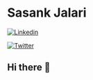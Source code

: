 # **Sasank Jalari**

[![Linkedin](https://www.iconfinder.com/data/icons/logotypes/32/square-linkedin-24.png)](https://www.linkedin.com/in/sasank-jalari-b592b9143/)

[![Twitter](https://www.iconfinder.com/data/icons/social-flat-rounded-rects/512/twitter-24.png)](https://twitter.com/sasankjalari)

## Hi there 👋

<!--
**Jalari/Jalari** is a ✨ _special_ ✨ repository because its `README.md` (this file) appears on your GitHub profile.

Here are some ideas to get you started:

- 🔭 I’m currently working on Data Science capstone project. 
- 🌱 I’m currently learning 
- 👯 I’m looking to collaborate on any Data Science or Machine Learning project.
- 🤔 I’m looking for help with ...
- 💬 Ask me about ...
- 📫 How to reach me: ...
- 😄 Pronouns: ...
- ⚡ Fun fact: 
-->
